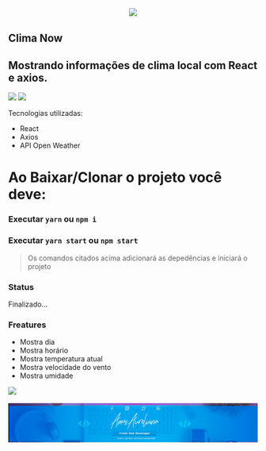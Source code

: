 <div align=center>
<img src=https://i.imgur.com/HseChp5.png margin-left=30px/>
</div>


## Clima Now

## Mostrando informações de clima local com React e axios.

[![](https://img.shields.io/static/v1?label=npm&message=v16.13.1&color)]()
[![](https://img.shields.io/static/v1?label=LICENSE&message=MIT&color=blue)]()

Tecnologias utilizadas:
  - React
  - Axios
  - API Open Weather

# Ao Baixar/Clonar o projeto você deve:
### Executar `yarn` ou `npm i` 

### Executar `yarn start` ou `npm start`


> Os comandos citados acima 
> adicionará as depedências e 
> iniciará o projeto


### Status
Finalizado...

### Freatures
- Mostra dia
- Mostra horário
- Mostra temperatura atual
- Mostra velocidade do vento
- Mostra umidade

[![](https://i.imgur.com/0tqtXTU.png)](https://www.linkedin.com/in/am%C3%B3s-aureliano-689a36187/)

[![](src/assets/imagens/my-banner.png)]()

